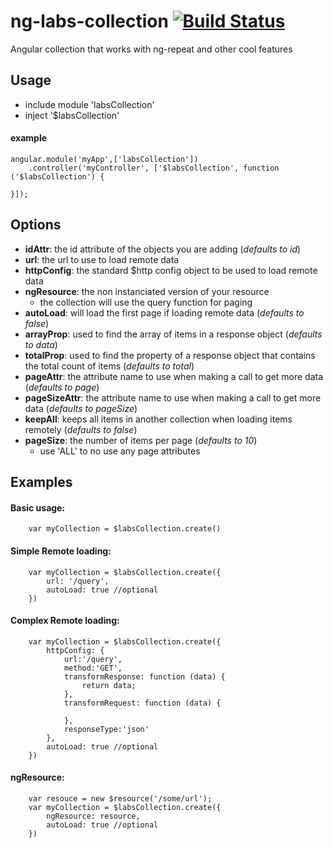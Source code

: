 ng-labs-collection [![Build Status](https://travis-ci.org/bertramdev/ng-labs-collection.png?branch=master)](https://travis-ci.org/bertramdev/ng-labs-collection)
==================

Angular collection that works with ng-repeat and other cool features

## Usage

* include module 'labsCollection'
* inject '$labsCollection'


#### example
```
angular.module('myApp',['labsCollection'])
	.controller('myController', ['$labsCollection', function ('$labsCollection') {

}]);
``` 


## Options

* __idAttr__: the id attribute of the objects you are adding (*defaults to id*)
* __url__: the url to use to load remote data
* __httpConfig__: the standard $http config object to be used to load remote data
* __ngResource__: the non instanciated version of your resource
  * the collection will use the query function for paging
* __autoLoad__: will load the first page if loading remote data (*defaults to false*)
* __arrayProp__: used to find the array of items in a response object (*defaults to data*)
* __totalProp__: used to find the property of a response object that contains the total count of items (*defaults to total*)
* __pageAttr__: the attribute name to use when making a call to get more data (*defaults to page*)
* __pageSizeAttr__: the attribute name to use when making a call to get more data (*defaults to pageSize*)
* __keepAll__: keeps all items in another collection when loading items remotely (*defaults to false*)
* __pageSize__: the number of items per page (*defaults to 10*)
   * use 'ALL' to no use any page attributes

## Examples

#### Basic usage:

```
	var myCollection = $labsCollection.create()
```

#### Simple Remote loading:

```
	var myCollection = $labsCollection.create({
    	url: '/query',
        autoLoad: true //optional
    })
```

#### Complex Remote loading:

```
	var myCollection = $labsCollection.create({
    	httpConfig: {
			url:'/query',
			method:'GET',
			transformResponse: function (data) {
				return data;
			},
			transformRequest: function (data) {

			},
			responseType:'json'
		},
        autoLoad: true //optional
    })
```

#### ngResource:

```
	var resouce = new $resource('/some/url');
	var myCollection = $labsCollection.create({
    	ngResource: resource,
        autoLoad: true //optional
    })
```
